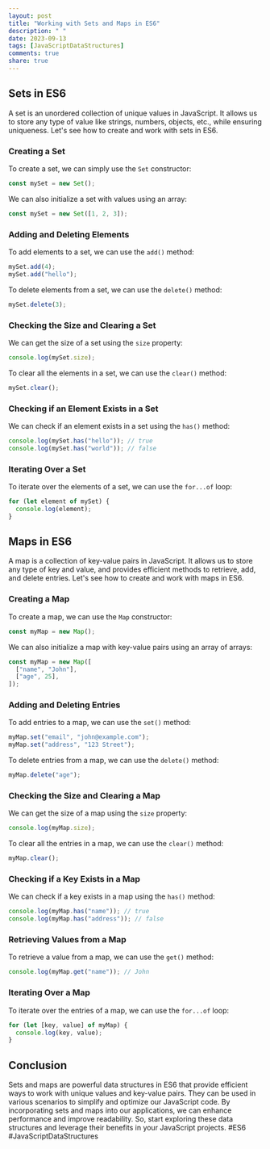 ```yaml
---
layout: post
title: "Working with Sets and Maps in ES6"
description: " "
date: 2023-09-13
tags: [JavaScriptDataStructures]
comments: true
share: true
---
```


## Sets in ES6

A set is an unordered collection of unique values in JavaScript. It allows us to store any type of value like strings, numbers, objects, etc., while ensuring uniqueness. Let's see how to create and work with sets in ES6.

### Creating a Set

To create a set, we can simply use the `Set` constructor:

```javascript
const mySet = new Set();
```

We can also initialize a set with values using an array:

```javascript
const mySet = new Set([1, 2, 3]);
```

### Adding and Deleting Elements

To add elements to a set, we can use the `add()` method:

```javascript
mySet.add(4);
mySet.add("hello");
```

To delete elements from a set, we can use the `delete()` method:

```javascript
mySet.delete(3);
```

### Checking the Size and Clearing a Set

We can get the size of a set using the `size` property:

```javascript
console.log(mySet.size);
```

To clear all the elements in a set, we can use the `clear()` method:

```javascript
mySet.clear();
```

### Checking if an Element Exists in a Set

We can check if an element exists in a set using the `has()` method:

```javascript
console.log(mySet.has("hello")); // true
console.log(mySet.has("world")); // false
```

### Iterating Over a Set

To iterate over the elements of a set, we can use the `for...of` loop:

```javascript
for (let element of mySet) {
  console.log(element);
}
```

## Maps in ES6

A map is a collection of key-value pairs in JavaScript. It allows us to store any type of key and value, and provides efficient methods to retrieve, add, and delete entries. Let's see how to create and work with maps in ES6.

### Creating a Map

To create a map, we can use the `Map` constructor:

```javascript
const myMap = new Map();
```

We can also initialize a map with key-value pairs using an array of arrays:

```javascript
const myMap = new Map([
  ["name", "John"],
  ["age", 25],
]);
```

### Adding and Deleting Entries

To add entries to a map, we can use the `set()` method:

```javascript
myMap.set("email", "john@example.com");
myMap.set("address", "123 Street");
```

To delete entries from a map, we can use the `delete()` method:

```javascript
myMap.delete("age");
```

### Checking the Size and Clearing a Map

We can get the size of a map using the `size` property:

```javascript
console.log(myMap.size);
```

To clear all the entries in a map, we can use the `clear()` method:

```javascript
myMap.clear();
```

### Checking if a Key Exists in a Map

We can check if a key exists in a map using the `has()` method:

```javascript
console.log(myMap.has("name")); // true
console.log(myMap.has("address")); // false
```

### Retrieving Values from a Map

To retrieve a value from a map, we can use the `get()` method:

```javascript
console.log(myMap.get("name")); // John
```

### Iterating Over a Map

To iterate over the entries of a map, we can use the `for...of` loop:

```javascript
for (let [key, value] of myMap) {
  console.log(key, value);
}
```

## Conclusion

Sets and maps are powerful data structures in ES6 that provide efficient ways to work with unique values and key-value pairs. They can be used in various scenarios to simplify and optimize our JavaScript code. By incorporating sets and maps into our applications, we can enhance performance and improve readability. So, start exploring these data structures and leverage their benefits in your JavaScript projects. #ES6 #JavaScriptDataStructures